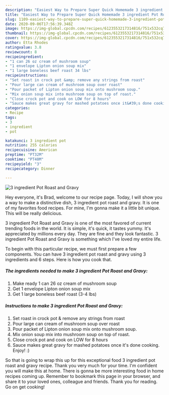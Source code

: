 ```yaml
---
description: "Easiest Way to Prepare Super Quick Homemade 3 ingredient Pot Roast and Gravy"
title: "Easiest Way to Prepare Super Quick Homemade 3 ingredient Pot Roast and Gravy"
slug: 1109-easiest-way-to-prepare-super-quick-homemade-3-ingredient-pot-roast-and-gravy
date: 2020-09-06T17:56:39.348Z
image: https://img-global.cpcdn.com/recipes/6123553217314816/751x532cq70/3-ingredient-pot-roast-and-gravy-recipe-main-photo.jpg
thumbnail: https://img-global.cpcdn.com/recipes/6123553217314816/751x532cq70/3-ingredient-pot-roast-and-gravy-recipe-main-photo.jpg
cover: https://img-global.cpcdn.com/recipes/6123553217314816/751x532cq70/3-ingredient-pot-roast-and-gravy-recipe-main-photo.jpg
author: Etta Rhodes
ratingvalue: 3.8
reviewcount: 8
recipeingredient:
- "1 can 26 oz cream of mushroom soup"
- "1 envelope Lipton onion soup mix"
- "1 large boneless beef roast 34 lbs"
recipeinstructions:
- "Set roast in crock pot &amp; remove any strings from roast"
- "Pour large can cream of mushroom soup over roast"
- "Pour packet of Lipton onion soup mix onto mushroom soup."
- "Mix onion soup mix into mushroom soup on top of roast."
- "Close crock pot and cook on LOW for 8 hours"
- "Sauce makes great gravy for mashed potatoes once it&#39;s done cooking. Enjoy! :)"
categories:
- Recipe
tags:
- 3
- ingredient
- pot

katakunci: 3 ingredient pot 
nutrition: 255 calories
recipecuisine: American
preptime: "PT32M"
cooktime: "PT40M"
recipeyield: "3"
recipecategory: Dinner

---
```



![3 ingredient Pot Roast and Gravy](https://img-global.cpcdn.com/recipes/6123553217314816/751x532cq70/3-ingredient-pot-roast-and-gravy-recipe-main-photo.jpg)

Hey everyone, it's Brad, welcome to our recipe page. Today, I will show you a way to make a distinctive dish, 3 ingredient pot roast and gravy. It is one of my favorites food recipes. For mine, I'm gonna make it a little bit unique. This will be really delicious.

3 ingredient Pot Roast and Gravy is one of the most favored of current trending foods in the world. It is simple, it's quick, it tastes yummy. It's appreciated by millions every day. They are fine and they look fantastic. 3 ingredient Pot Roast and Gravy is something which I've loved my entire life.




To begin with this particular recipe, we must first prepare a few components. You can have 3 ingredient pot roast and gravy using 3 ingredients and 6 steps. Here is how you cook that.

<!--inarticleads1-->

##### The ingredients needed to make 3 ingredient Pot Roast and Gravy:

1. Make ready 1 can 26 oz cream of mushroom soup
1. Get 1 envelope Lipton onion soup mix
1. Get 1 large boneless beef roast (3-4 lbs)




<!--inarticleads2-->

##### Instructions to make 3 ingredient Pot Roast and Gravy:

1. Set roast in crock pot &amp; remove any strings from roast
1. Pour large can cream of mushroom soup over roast
1. Pour packet of Lipton onion soup mix onto mushroom soup.
1. Mix onion soup mix into mushroom soup on top of roast.
1. Close crock pot and cook on LOW for 8 hours
1. Sauce makes great gravy for mashed potatoes once it&#39;s done cooking. Enjoy! :)




So that is going to wrap this up for this exceptional food 3 ingredient pot roast and gravy recipe. Thank you very much for your time. I'm confident you will make this at home. There is gonna be more interesting food in home recipes coming up. Remember to bookmark this page in your browser, and share it to your loved ones, colleague and friends. Thank you for reading. Go on get cooking!
